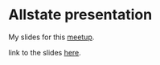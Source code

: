 # Allstate presentation

My slides for this [meetup](https://www.meetup.com/DataScience-SG-Singapore/events/237212482/).

link to the slides [here](https://freedom89.github.io/allstate_presentation/#/).